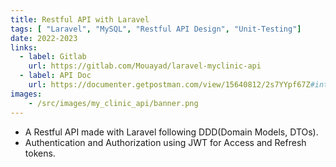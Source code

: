```yaml
---
title: Restful API with Laravel
tags: [ "Laravel", "MySQL", "Restful API Design", "Unit-Testing"]
date: 2022-2023
links:
  - label: Gitlab
    url: https://gitlab.com/Mouayad/laravel-myclinic-api
  - label: API Doc
    url: https://documenter.getpostman.com/view/15640812/2s7YYpf67Z#intro
images:
    - /src/images/my_clinic_api/banner.png
---
```


- A Restful API made with Laravel following DDD(Domain Models, DTOs).
- Authentication and Authorization using JWT for Access and Refresh tokens.